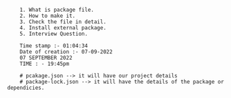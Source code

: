 <!-- Table of contents in this Module -->

		1. What is package file.
		2. How to make it.
		3. Check the file in detail.
		4. Install external package.
		5. Interview Question.

		Time stamp :- 01:04:34
		Date of creation :- 07-09-2022
		07 SEPTEMBER 2022
		TIME : - 19:45pm

		# pcakage.json --> it will have our project details
		# package-lock.json --> it will have the details of the package or dependicies.